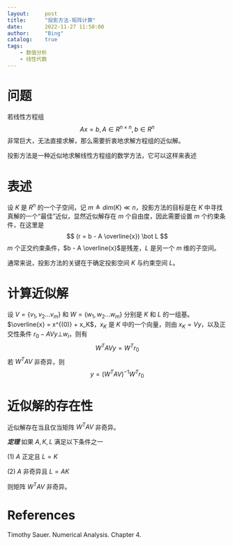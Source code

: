 ```yaml
---
layout:     post
title:      "投影方法-矩阵计算"
date:       2022-11-27 11:50:00
author:     "Bing"
catalog:    true
tags:
    - 数值分析
    - 线性代数
---
```


# 问题
若线性方程组
$$
    Ax = b, A \in R^{n \times n}, b \in R^n
$$
非常巨大，无法直接求解，那么需要折衷地求解方程组的近似解。

投影方法是一种近似地求解线性方程组的数学方法，它可以这样来表述
# 表述
设 $K$ 是 $R^n$ 的一个子空间，记 $m \triangleq dim(K) \ll n$，投影方法的目标是在 $K$ 中寻找真解的一个“最佳”近似，显然近似解存在 $m$ 个自由度，因此需要设置 $m$ 个约束条件，在这里是
$$
    (r = b - A \overline{x}) \bot L
$$
$m$ 个正交约束条件，$b - A \overline{x}$是残差，$L$ 是另一个 $m$ 维的子空间。

通常来说，投影方法的关键在于确定投影空间 $K$ 与约束空间 $L$。

# 计算近似解
设 $V = \{v_1, v_2...v_m\}$ 和 $W = \{w_1, w_2...w_m\}$ 分别是 $K$ 和 $L$ 的一组基。
$\overline{x} = x^{(0)} + x_K$，$x_K$ 是 $K$ 中的一个向量，则由 $x_K = Vy$，以及正交性条件 $r_0 - AVy \bot w_i$，则有
$$
    W^TAVy = W^Tr_0
$$
若 $W^TAV$ 非奇异，则
$$
    y = (W^TAV)^{-1}W^Tr_0
$$


# 近似解的存在性
近似解存在当且仅当矩阵 $W^TAV$ 非奇异。

***定理***
如果 $A, K, L$ 满足以下条件之一

(1) $A$ 正定且 $L = K$

(2) $A$ 非奇异且 $L = AK$

则矩阵 $W^TAV$ 非奇异。

# References
Timothy Sauer. Numerical Analysis. Chapter 4.